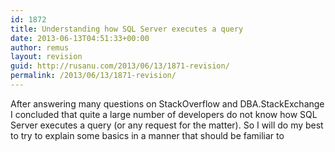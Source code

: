 ```yaml
---
id: 1872
title: Understanding how SQL Server executes a query
date: 2013-06-13T04:51:33+00:00
author: remus
layout: revision
guid: http://rusanu.com/2013/06/13/1871-revision/
permalink: /2013/06/13/1871-revision/
---
```

After answering many questions on StackOverflow and DBA.StackExchange I concluded that quite a large number of developers do not know how SQL Server executes a query (or any request for the matter). So I will do my best to try to explain some basics in a manner that should be familiar to